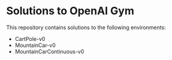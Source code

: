 # Solutions to OpenAI Gym

This repository contains solutions to the following environments:
- CartPole-v0
- MountainCar-v0
- MountainCarContinuous-v0
